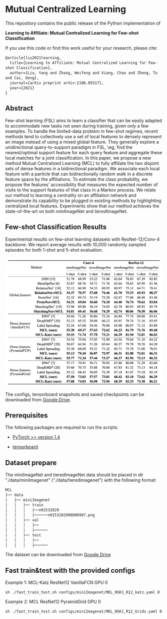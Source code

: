 # Mutual Centralized Learning

This repository contains the public release of the Python implementation of

**Learning to Affiliate: Mutual Centralized Learning for Few-shot Classification**

If you use this code or find this work useful for your research, please cite:

```
@article{liu2021learning,
  title={Learning to Affiliate: Mutual Centralized Learning for Few-shot Classification},
  author={Liu, Yang and Zhang, Weifeng and Xiang, Chao and Zheng, Tu and Cai, Deng},
  journal={arXiv preprint arXiv:2106.05517},
  year={2021}
}
```

## Abstract

Few-shot learning (FSL) aims to learn a classifier that can be easily adapted to accommodate new tasks not seen during training, given only a few examples. To handle the limited-data problem in few-shot regimes, recent methods tend to collectively use a set of local features to densely represent an image instead of using a mixed global feature. They generally explore a unidirectional query-to-support paradigm in FSL, \eg, find the nearest/optimal support feature for each query feature and aggregate these local matches for a joint classification. In this paper, we propose a new method Mutual Centralized Learning (MCL) to fully affiliate the two disjoint sets of dense features in a bidirectional paradigm. We associate each local feature with a particle that can bidirectionally random walk in a discrete feature space by the affiliations. To estimate the class probability, we propose the features' accessibility that measures the expected number of visits to the support features of that class in a Markov process. We relate our method to learning a centrality on an affiliation network and demonstrate its capability to be plugged in existing methods by highlighting centralized local features. Experiments show that our method achieves the state-of-the-art on both *mini*ImageNet and *tiered*ImageNet.

## Few-shot Classification Results

Experimental results on few-shot learning datasets with ResNet-12/Conv-4 backbone. We report average results with 10,000 randomly sampled episodes for both 1-shot and 5-shot evaluation.

<img src='README_imgs/results.png' width='800'>

The configs, tensorboard snapshots and saved checkpoints can be downloaded from [Google Drive](https://drive.google.com/drive/folders/1MWRvIDLRhBB9lL0yfLg84Ynq532gR5P6?usp=sharing).

## Prerequisites

The following packages are required to run the scripts:

- [PyTorch >= version 1.4](https://pytorch.org)

- [tensorboard](https://www.tensorflow.org/tensorboard)

## Dataset prepare

The miniImageNet and tieredImageNet data should be placed in dir "./data/miniImagenet" ("./data/tieredimagenet") with the following format:

```
MCL
├── data
│   ├── miniImagenet
│   │   ├── train
│   │   │   ├──n01532829
│   │   │   ├──────n0153282900000987.png
│   │   ├── val
│   │   │   ├──
│   │   │   ├──────
│   │   ├── test
│   │   │   ├── 
│   │   │   ├──────
```

The dataset can be downloaded from [Google Drive](https://drive.google.com/drive/folders/1sXJgi9pXo8i3Jj1nk08Sxo6x7dAQjf9u?usp=sharing)

## Fast train&test with the provided configs

Example 1: MCL-Katz ResNet12 VanillaFCN GPU 0

```
sh ./fast_train_test.sh configs/miniImagenet/MEL_N5K1_R12_katz.yaml 0
```

Example 2: MCL ResNet12 PyramidGrid GPU 0

```
sh ./fast_train_test.sh configs/miniImagenet/MEL_N5K1_R12_Grids.yaml 0
```

